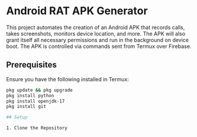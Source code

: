 # Android RAT APK Generator

This project automates the creation of an Android APK that records calls, takes screenshots, monitors device location, and more. The APK will also grant itself all necessary permissions and run in the background on device boot. The APK is controlled via commands sent from Termux over Firebase.

## Prerequisites

Ensure you have the following installed in Termux:

```sh
pkg update && pkg upgrade
pkg install python
pkg install openjdk-17
pkg install git

## Setup

1. Clone the Repository
